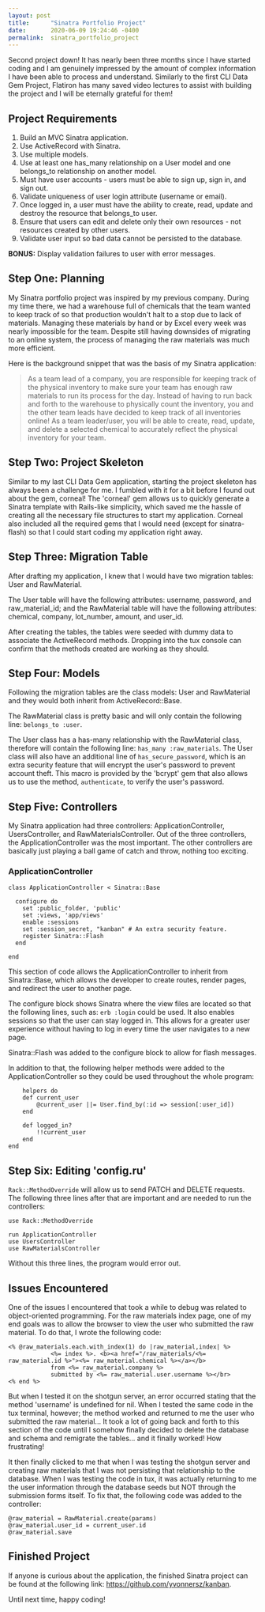 ```yaml
---
layout: post
title:      "Sinatra Portfolio Project"
date:       2020-06-09 19:24:46 -0400
permalink:  sinatra_portfolio_project
---
```


Second project down! It has nearly been three months since I have started coding and I am genuinely impressed by the amount of complex information I have been able to process and understand. Similarly to the first CLI Data Gem Project, Flatiron has many saved video lectures to assist with building the project and I will be eternally grateful for them!

## Project Requirements
1. Build an MVC Sinatra application.
2. Use ActiveRecord with Sinatra.
3. Use multiple models.
4. Use at least one has_many relationship on a User model and one belongs_to relationship on another model.
5. Must have user accounts - users must be able to sign up, sign in, and sign out.
6. Validate uniqueness of user login attribute (username or email).
7. Once logged in, a user must have the ability to create, read, update and destroy the resource that belongs_to user.
8. Ensure that users can edit and delete only their own resources - not resources created by other users.
9. Validate user input so bad data cannot be persisted to the database.

**BONUS:** Display validation failures to user with error messages.

## Step One: Planning

My Sinatra portfolio project was inspired by my previous company. During my time there, we had a warehouse full of chemicals that the team wanted to keep track of so that production wouldn't halt to a stop due to lack of materials. Managing these materials by hand or by Excel every week was nearly impossible for the team. Despite still having downsides of migrating to an online system, the process of managing the raw materials was much more efficient.

Here is the background snippet that was the basis of my Sinatra application:

> As a team lead of a company, you are responsible for keeping track of the physical inventory to make sure your team has enough raw materials to run its process for the day. Instead of having to run back and forth to the warehouse to physically count the inventory, you and the other team leads have decided to keep track of all inventories online! As a team leader/user, you will be able to create, read, update, and delete a selected chemical to accurately reflect the physical inventory for your team.
> 

## Step Two: Project Skeleton

Similar to my last CLI Data Gem application, starting the project skeleton has always been a challenge for me. I fumbled with it for a bit before I found out about the gem, corneal! The 'corneal' gem allows us to quickly generate a Sinatra template with Rails-like simplicity, which saved me the hassle of creating all the necessary file structures to start my application. Corneal also included all the required gems that I would need (except for sinatra-flash) so that I could start coding my application right away.

## Step Three: Migration Table

After drafting my application, I knew that I would have two migration tables: User and RawMaterial.

The User table will have the following attributes: username, password, and raw_material_id; and the RawMaterial table will have the following attributes: chemical, company, lot_number, amount, and user_id.

After creating the tables, the tables were seeded with dummy data to associate the ActiveRecord methods. Dropping into the tux console can confirm that the methods created are working as they should.

## Step Four: Models

Following the migration tables are the class models: User and RawMaterial and they would both inherit from ActiveRecord::Base.

The RawMaterial class is pretty basic and will only contain the following line: `belongs_to :user`.

The User class has a has-many relationship with the RawMaterial class, therefore will contain the following line: `has_many :raw_materials`. The User class will also have an additional line of `has_secure_password`, which is an extra security feature that will encrypt the user's password to prevent account theft. This macro is provided by the 'bcrypt' gem that also allows us to use the method, `authenticate`, to verify the user's password.

## Step Five: Controllers

My Sinatra application had three controllers: ApplicationController, UsersController, and RawMaterialsController. Out of the three controllers, the ApplicationController was the most important. The other controllers are basically just playing a ball game of catch and throw, nothing too exciting.

### ApplicationController

```
class ApplicationController < Sinatra::Base

  configure do
    set :public_folder, 'public'
    set :views, 'app/views'
    enable :sessions
    set :session_secret, "kanban" # An extra security feature.
    register Sinatra::Flash
  end
	
end
```
	
This section of code allows the ApplicationController to inherit from Sinatra::Base, which allows the developer to create routes, render pages, and redirect the user to another page.

The configure block shows Sinatra where the view files are located so that the following lines, such as: `erb :login` could be used. It also enables sessions so that the user can stay logged in. This allows for a greater user experience without having to log in every time the user navigates to a new page.

Sinatra::Flash was added to the configure block to allow for flash messages.

In addition to that, the following helper methods were added to the ApplicationController so they could be used throughout the whole program:

```
	helpers do
	def current_user
		@current_user ||= User.find_by(:id => session[:user_id])
	end

	def logged_in?
		!!current_user
	end
end
```

## Step Six: Editing 'config.ru'

`Rack::MethodOverride` will allow us to send PATCH and DELETE requests. The following three lines after that are important and are needed to run the controllers:

```
use Rack::MethodOverride

run ApplicationController
use UsersController
use RawMaterialsController
```

Without this three lines, the program would error out.

## Issues Encountered

One of the issues I encountered that took a while to debug was related to object-oriented programming. For the raw materials index page, one of my end goals was to allow the browser to view the user who submitted the raw material. To do that, I wrote the following code:

```
<% @raw_materials.each.with_index(1) do |raw_material,index| %>
			<%= index %>. <b><a href="/raw_materials/<%= raw_material.id %>"><%= raw_material.chemical %></a></b>
			from <%= raw_material.company %>
			submitted by <%= raw_material.user.username %></br>
<% end %>
```

But when I tested it on the shotgun server, an error occurred stating that the method 'username' is undefined for nil. When I tested the same code in the tux terminal, however; the method worked and returned to me the user who submitted the raw material... It took a lot of going back and forth to this section of the code until I somehow finally decided to delete the database and schema and remigrate the tables... and it finally worked! How frustrating!

It then finally clicked to me that when I was testing the shotgun server and creating raw materials that I was not persisting that relationship to the database. When I was testing the code in tux, it was actually returning to me the user information through the database seeds but NOT through the submission forms itself. To fix that, the following code was added to the controller:

```
@raw_material = RawMaterial.create(params)
@raw_material.user_id = current_user.id
@raw_material.save
```

## Finished Project
If anyone is curious about the application, the finished Sinatra project can be found at the following link: https://github.com/yvonnersz/kanban.

Until next time, happy coding!
			


